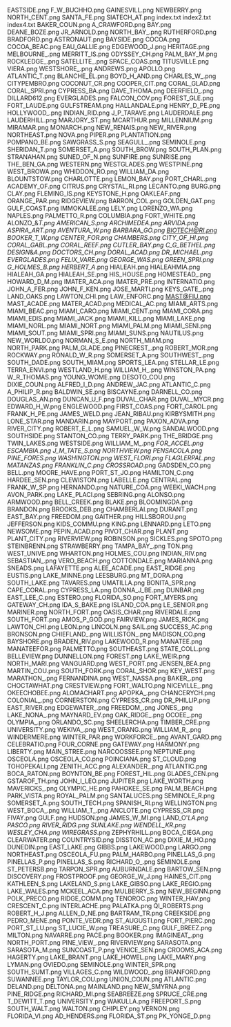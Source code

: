 EASTSIDE.png
F_W_BUCHHO.png
GAINESVILL.png
NEWBERRY.png
NORTH_CENT.png
SANTA_FE.png
SIATECH_AT.png
index.txt
index2.txt
index4.txt
BAKER_COUN.png
A_CRAWFORD.png
BAY.png
DEANE_BOZE.png
JR_ARNOLD.png
NORTH_BAY_.png
RUTHERFORD.png
BRADFORD.png
ASTRONAUT.png
BAYSIDE.png
COCOA.png
COCOA_BEAC.png
EAU_GALLIE.png
EDGEWOOD_J.png
HERITAGE.png
MELBOURNE_.png
MERRITT_IS.png
ODYSSEY_CH.png
PALM_BAY_M.png
ROCKLEDGE_.png
SATELLITE_.png
SPACE_COAS.png
TITUSVILLE.png
VIERA.png
WESTSHORE_.png
ANDREWS.png
APOLLO.png
ATLANTIC_T.png
BLANCHE_EL.png
BOYD_H_AND.png
CHARLES_W_.png
CITYPEMBRO.png
COCONUT_CR.png
COOPER_CIT.png
CORAL_GLAD.png
CORAL_SPRI.png
CYPRESS_BA.png
DAVE_THOMA.png
DEERFIELD_.png
DILLARD612.png
EVERGLADES.png
FALCON_COV.png
FOREST_GLE.png
FORT_LAUDE.png
GULFSTREAM.png
HALLANDALE.png
HENRY_D_PE.png
HOLLYWOOD_.png
INDIAN_RID.png
J_P_TARAVE.png
LAUDERDALE.png
LAUDERHILL.png
MARJORY_ST.png
MCARTHUR.png
MILLENNIUM.png
MIRAMAR.png
MONARCH.png
NEW_RENAIS.png
NEW_RIVER.png
NORTHEAST.png
NOVA.png
PIPER.png
PLANTATION.png
POMPANO_BE.png
SAWGRASS_S.png
SEAGULL_.png
SEMINOLE.png
SHERIDAN_T.png
SOMERSET_A.png
SOUTH_BROW.png
SOUTH_PLAN.png
STRANAHAN.png
SUNED_OF_N.png
SUNFIRE.png
SUNRISE.png
THE_BEN_GA.png
WESTERN.png
WESTGLADES.png
WESTPINE.png
WEST_BROWA.png
WHIDDON_RO.png
WILLIAM_DA.png
BLOUNTSTOW.png
CHARLOTTE.png
LEMON_BAY.png
PORT_CHARL.png
ACADEMY_OF.png
CITRUS.png
CRYSTAL_RI.png
LECANTO.png
BURG.png
CLAY.png
FLEMING_IS.png
KEYSTONE_H.png
OAKLEAF.png
ORANGE_PAR.png
RIDGEVIEW.png
BARRON_COL.png
GOLDEN_GAT.png
GULF_COAST.png
IMMOKALEE.png
LELY.png
LORENZO_WA.png
NAPLES.png
PALMETTO_R.png
COLUMBIA.png
FORT_WHITE.png
ALONZO_&_T.png
AMERICAN_S.png
ARCHIMEDEA.png
ARVIDA.png
ASPIRA_ART.png
AVENTURA_W.png
BARBARA_GO.png
BIOTECH@RI.png
BOOKER_T_W.png
CENTER_FOR.png
CHAMBERS.png
CITY_OF_HI.png
CORAL_GABL.png
CORAL_REEF.png
CUTLER_BAY.png
C_G_BETHEL.png
DESIGN_&_A.png
DOCTORS_CH.png
DORAL_ACAD.png
DR_MICHAEL.png
EVERGLADES.png
FELIX_VARE.png
GEORGE_WAS.png
GREEN_SPRI.png
G_HOLMES_B.png
HERBERT_A_.png
HIALEAH.png
HIALEAHMIA.png
HIALEAH_GA.png
HIALEAH_SE.png
HIS_HOUSE.png
HOMESTEAD_.png
HOWARD_D_M.png
IMATER_ACA.png
IMATER_PRE.png
INTERNATIO.png
JOHN_A_FER.png
JOHN_F_KEN.png
JOSE_MARTI.png
KEYS_GATE_.png
LAND_OAKS.png
LAWTON_CHI.png
LAW_ENFORC.png
MAST@FIU.png
MAST_ACADE.png
MATER_ACAD.png
MEDICAL_AC.png
MIAMI_ARTS.png
MIAMI_BEAC.png
MIAMI_CARO.png
MIAMI_CENT.png
MIAMI_CORA.png
MIAMI_EDIS.png
MIAMI_JACK.png
MIAMI_KILL.png
MIAMI_LAKE.png
MIAMI_NORL.png
MIAMI_NORT.png
MIAMI_PALM.png
MIAMI_SENI.png
MIAMI_SOUT.png
MIAMI_SPRI.png
MIAMI_SUNS.png
NAUTILUS.png
NEW_WORLDO.png
NORMAN_S_E.png
NORTH_MIAM.png
NORTH_PARK.png
PALM_GLADE.png
PINECREST_.png
ROBERT_MOR.png
ROCKWAY.png
RONALD_W_R.png
SOMERSET_A.png
SOUTHWEST_.png
SOUTH_DADE.png
SOUTH_MIAM.png
SPORTS_LEA.png
STELLAR_LE.png
TERRA_ENVI.png
WESTLAND_H.png
WILLIAM_H_.png
WINSTON_PA.png
W_R_THOMAS.png
YOUNG_WOME.png
DESOTO_COU.png
DIXIE_COUN.png
ALFRED_I_D.png
ANDREW_JAC.png
ATLANTIC_C.png
A_PHILIP_R.png
BALDWIN_SE.png
BISCAYNE.png
DARNELL_CO.png
DOUGLAS_AN.png
DUNCAN_U_F.png
DUVAL_CHAR.png
DUVAL_MYCR.png
EDWARD_H_W.png
ENGLEWOOD.png
FIRST_COAS.png
FORT_CAROL.png
FRANK_H_PE.png
JAMES_WELD.png
JEAN_RIBAU.png
KIRBYSMITH.png
LONE_STAR.png
MANDARIN.png
MAYPORT.png
PAXON_ADVA.png
RIVER_CITY.png
ROBERT_E_L.png
SAMUEL_W_W.png
SANDALWOOD.png
SOUTHSIDE.png
STANTON_CO.png
TERRY_PARK.png
THE_BRIDGE.png
TWIN_LAKES.png
WESTSIDE.png
WILLIAM_M_.png
_FOR_ACCEL.png
ESCAMBIA.png
J_M_TATE_S.png
NORTHVIEW.png
PENSACOLA.png
PINE_FORES.png
WASHINGTON.png
WEST_FLORI.png
FLAGLERPAL.png
MATANZAS.png
FRANKLIN_C.png
CROSSROAD_.png
GADSDEN_CO.png
BELL.png
MOORE_HAVE.png
PORT_ST_JO.png
HAMILTON_C.png
HARDEE_SEN.png
CLEWISTON.png
LABELLE.png
CENTRAL.png
FRANK_W_SP.png
HERNANDO.png
NATURE_COA.png
WEEKI_WACH.png
AVON_PARK.png
LAKE_PLACI.png
SEBRING.png
ALONSO.png
ARMWOOD.png
BELL_CREEK.png
BLAKE.png
BLOOMINGDA.png
BRANDON.png
BROOKS_DEB.png
CHAMBERLAI.png
DURANT.png
EAST_BAY.png
FREEDOM.png
GAITHER.png
HILLSBOROU.png
JEFFERSON.png
KIDS_COMMU.png
KING.png
LENNARD.png
LETO.png
NEWSOME.png
PEPIN_ACAD.png
PIVOT_CHAR.png
PLANT.png
PLANT_CITY.png
RIVERVIEW.png
ROBINSON.png
SICKLES.png
SPOTO.png
STEINBRENN.png
STRAWBERRY.png
TAMPA_BAY_.png
TON.png
WEST_UNIVE.png
WHARTON.png
HOLMES_COU.png
INDIAN_RIV.png
SEBASTIAN_.png
VERO_BEACH.png
COTTONDALE.png
MARIANNA.png
SNEADS.png
LAFAYETTE.png
ALEE_ACADE.png
EAST_RIDGE.png
EUSTIS.png
LAKE_MINNE.png
LEESBURG.png
MT_DORA.png
SOUTH_LAKE.png
TAVARES.png
UMATILLA.png
BONITA_SPR.png
CAPE_CORAL.png
CYPRESS_LA.png
DONNA_J_BE.png
DUNBAR.png
EAST_LEE_C.png
ESTERO.png
FLORIDA_SO.png
FORT_MYERS.png
GATEWAY_CH.png
IDA_S_BAKE.png
ISLAND_COA.png
LE_SENIOR.png
MARINER.png
NORTH_FORT.png
OASIS_CHAR.png
RIVERDALE.png
SOUTH_FORT.png
AMOS_P_GOD.png
FAIRVIEW.png
JAMES_RICK.png
LAWTON_CHI.png
LEON.png
LINCOLN.png
SAIL.png
SUCCESS_AC.png
BRONSON.png
CHIEFLAND_.png
WILLISTON_.png
MADISON_CO.png
BAYSHORE.png
BRADEN_RIV.png
LAKEWOOD_R.png
MANATEE.png
MANATEEFOR.png
PALMETTO.png
SOUTHEAST.png
STATE_COLL.png
BELLEVIEW.png
DUNNELLON.png
FOREST.png
LAKE_WEIR.png
NORTH_MARI.png
VANGUARD.png
WEST_PORT.png
JENSEN_BEA.png
MARTIN_COU.png
SOUTH_FORK.png
CORAL_SHOR.png
KEY_WEST.png
MARATHON_.png
FERNANDINA.png
WEST_NASSA.png
BAKER_.png
CHOCTAWHAT.png
CRESTVIEW.png
FORT_WALTO.png
NICEVILLE_.png
OKEECHOBEE.png
ALOMACHART.png
APOPKA_.png
CHANCERYCH.png
COLONIAL_.png
CORNERSTON.png
CYPRESS_CR.png
DR_PHILLIP.png
EAST_RIVER.png
EDGEWATER_.png
FREEDOM_.png
JONES_.png
LAKE_NONA_.png
MAYNARD_EV.png
OAK_RIDGE_.png
OCOEE_.png
OLYMPIA_.png
ORLANDO_SC.png
SHEELERCHA.png
TIMBER_CRE.png
UNIVERSITY.png
WEKIVA_.png
WEST_ORANG.png
WILLIAM_R_.png
WINDERMERE.png
WINTER_PAR.png
WORKFORCE_.png
AVANT_GARD.png
CELEBRATIO.png
FOUR_CORNE.png
GATEWAY.png
HARMONY.png
LIBERTY.png
MAIN_STREE.png
NARCOOSSEE.png
NEPTUNE.png
OSCEOLA.png
OSCEOLA_CO.png
POINCIANA.png
ST_CLOUD.png
TOHOPEKALI.png
ZENITH_ACC.png
ALEXANDER_.png
ATLANTIC.png
BOCA_RATON.png
BOYNTON_BE.png
FOREST_HIL.png
GLADES_CEN.png
GSTAROF_TH.png
JOHN_I_LEO.png
JUPITER.png
LAKE_WORTH.png
MAVERICKS_.png
OLYMPIC_HE.png
PAHOKEE_SE.png
PALM_BEACH.png
PARK_VISTA.png
ROYAL_PALM.png
SANTALUCES.png
SEMINOLE_R.png
SOMERSET_A.png
SOUTH_TECH.png
SPANISH_RI.png
WELLINGTON.png
WEST_BOCA_.png
WILLIAM_T_.png
ANCLOTE.png
CYPRESS_CR.png
FIVAY.png
GULF.png
HUDSON.png
JAMES_W_MI.png
LAND_O'_LA.png
PASCO.png
RIVER_RIDG.png
SUNLAKE.png
WENDELL_KR.png
WESLEY_CHA.png
WIREGRASS_.png
ZEPHYRHILL.png
BOCA_CIEGA.png
CLEARWATER.png
COUNTRYSID.png
DISSTON_AC.png
DIXIE_M_HO.png
DUNEDIN.png
EAST_LAKE.png
GIBBS.png
LAKEWOOD.png
LARGO.png
NORTHEAST.png
OSCEOLA_FU.png
PALM_HARBO.png
PINELLAS_G.png
PINELLAS_P.png
PINELLAS_S.png
RICHARD_O_.png
SEMINOLE.png
ST_PETERSB.png
TARPON_SPR.png
AUBURNDALE.png
BARTOW_SEN.png
DISCOVERY.png
FROSTPROOF.png
GEORGE_W_J.png
HAINES_CIT.png
KATHLEEN_S.png
LAKELAND_S.png
LAKE_GIBSO.png
LAKE_REGIO.png
LAKE_WALES.png
MCKEEL_ACA.png
MULBERRY_S.png
NEW_BEGINN.png
POLK_PRECO.png
RIDGE_COMM.png
TENOROC.png
WINTER_HAV.png
CRESCENT_C.png
INTERLACHE.png
PALATKA.png
QI_ROBERTS.png
ROBERT_H_J.png
ALLEN_D_NE.png
BARTRAM_TR.png
CREEKSIDE.png
PEDRO_MENE.png
PONTE_VEDR.png
ST_AUGUSTI.png
FORT_PIERC.png
PORT_ST_LU.png
ST_LUCIE_W.png
TREASURE_C.png
GULF_BREEZ.png
MILTON.png
NAVARRE.png
PACE.png
BOOKER.png
IMAGINEAT_.png
NORTH_PORT.png
PINE_VIEW_.png
RIVERVIEW.png
SARASOTA.png
SARASOTA_M.png
SUNCOAST_P.png
VENICE_SEN.png
CROOMS_ACA.png
HAGERTY.png
LAKE_BRANT.png
LAKE_HOWEL.png
LAKE_MARY.png
LYMAN.png
OVIEDO.png
SEMINOLE.png
WINTER_SPR.png
SOUTH_SUMT.png
VILLAGES_C.png
WILDWOOD_.png
BRANFORD.png
SUWANNEE.png
TAYLOR_COU.png
UNION_COUN.png
ATLANTIC.png
DELAND.png
DELTONA.png
MAINLAND.png
NEW_SMYRNA.png
PINE_RIDGE.png
RICHARD_MI.png
SEABREEZE.png
SPRUCE_CRE.png
T_DEWITT_T.png
UNIVERSITY.png
WAKULLA.png
FREEPORT_S.png
SOUTH_WALT.png
WALTON.png
CHIPLEY.png
VERNON.png
FLORIDA_VI.png
AD_HENDERS.png
FLORIDA_ST.png
PK_YONGE_D.png
